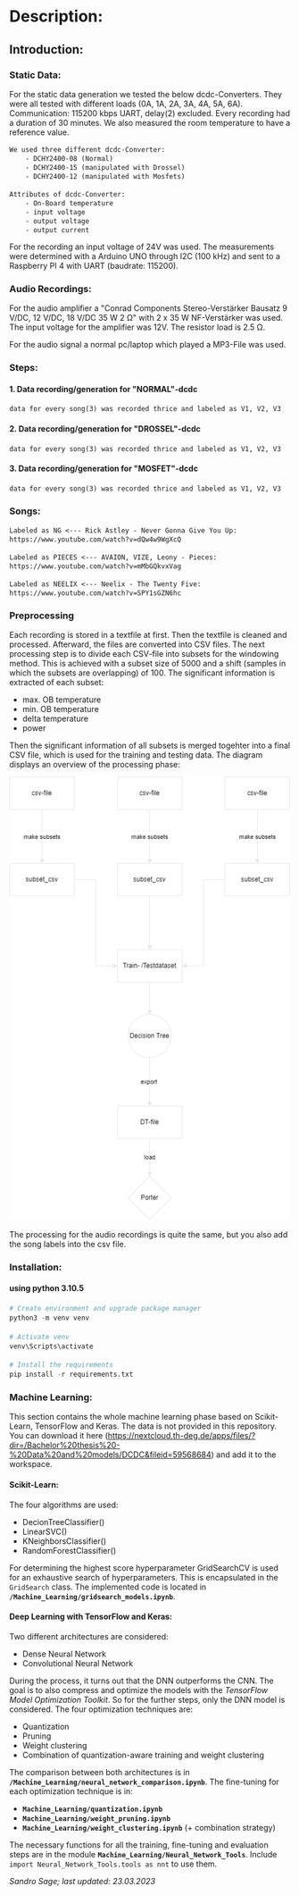 # Description:

## Introduction:

### Static Data:
For the static data generation we tested the below dcdc-Converters. They were all tested with different loads (0A, 1A, 2A, 3A, 4A, 5A, 6A). Communication: 115200 kbps UART, delay(2) excluded. Every recording had a duration of 30 minutes. We also measured the room temperature to have a reference value.

    We used three different dcdc-Converter:
        - DCHY2400-08 (Normal)
        - DCHY2400-15 (manipulated with Drossel)
        - DCHY2400-12 (manipulated with Mosfets)

    Attributes of dcdc-Converter:
        - On-Board temperature
        - input voltage
        - output voltage
        - output current

   
For the recording an input voltage of 24V was used. The measurements were determined with a Arduino UNO through I2C (100 kHz) and sent to a Raspberry PI 4 with UART (baudrate: 115200). 

### Audio Recordings:

For the audio amplifier a "Conrad Components Stereo-Verstärker Bausatz 9 V/DC, 12 V/DC, 18 V/DC 35 W 2 Ω" with 2 x 35 W NF-Verstärker was used. The input voltage for the amplifier was 12V. The resistor load is 2.5 Ω.

For the audio signal a normal pc/laptop which played a MP3-File was used.
### Steps:
#### 1. Data recording/generation for "NORMAL"-dcdc
    data for every song(3) was recorded thrice and labeled as V1, V2, V3
#### 2. Data recording/generation for "DROSSEL"-dcdc
    data for every song(3) was recorded thrice and labeled as V1, V2, V3
#### 3. Data recording/generation for "MOSFET"-dcdc
    data for every song(3) was recorded thrice and labeled as V1, V2, V3

### Songs:
    Labeled as NG <--- Rick Astley - Never Gonna Give You Up: https://www.youtube.com/watch?v=dQw4w9WgXcQ

    Labeled as PIECES <--- AVAION, VIZE, Leony - Pieces: https://www.youtube.com/watch?v=mMbGQkvxVag
    
    Labeled as NEELIX <--- Neelix - The Twenty Five: https://www.youtube.com/watch?v=SPY1sGZN6hc

### Preprocessing

Each recording is stored in a textfile at first. Then the textfile is cleaned and processed. Afterward, the files are converted into CSV files. The next processing step is to divide each CSV-file into subsets for the windowing method. This is achieved with a subset size of 5000 and a shift (samples in which the subsets are overlapping) of 100. The significant information is extracted of each subset:

- max. OB temperature
- min. OB temperature
- delta temperature
- power

Then the significant information of all subsets is merged togehter into a final CSV file, which is used for the training and testing data.
The diagram displays an overview of the processing phase:

![Sequencediagram](Ressources/Data_Preprocessing_Sequencediagram.png)

The processing for the audio recordings is quite the same, but you also add the song labels into the csv file.

### Installation:
#### using python 3.10.5

```python
# Create environment and upgrade package manager
python3 -m venv venv

# Activate venv
venv\Scripts\activate

# Install the requirements
pip install -r requirements.txt
```

### Machine Learning:
This section contains the whole machine learning phase based on Scikit-Learn, TensorFlow and Keras. The data is not provided in this repository. You can download it here (https://nextcloud.th-deg.de/apps/files/?dir=/Bachelor%20thesis%20-%20Data%20and%20models/DCDC&fileid=59568684) and add it to the workspace.
#### Scikit-Learn:
The four algorithms are used:

- DecionTreeClassifier()
- LinearSVC()
- KNeighborsClassifier()
- RandomForestClassifier()

For determining the highest score hyperparameter GridSearchCV is used for an exhaustive search of hyperparameters. This is encapsulated in the ``GridSearch`` class. 
The implemented code is located in **``/Machine_Learning/gridsearch_models.ipynb``**.

#### Deep Learning with TensorFlow and Keras:
Two different architectures are considered: 

- Dense Neural Network
- Convolutional Neural Network

During the process, it turns out that the DNN outperforms the CNN. The goal is to also compress and optimize the models with the *TensorFlow Model Optimization Toolkit*. So for the further steps, only the DNN model is considered. The four optimization techniques are:

- Quantization
- Pruning
- Weight clustering
- Combination of quantization-aware training and weight clustering

The comparison between both architectures is in **``/Machine_Learning/neural_network_comparison.ipynb``**. The fine-tuning for each optimization technique is in:

- **``Machine_Learning/quantization.ipynb``**
- **``Machine_Learning/weight_pruning.ipynb``**
- **``Machine_Learning/weight_clustering.ipynb``** (+ combination strategy)

The necessary functions for all the training, fine-tuning and evaluation steps are in the module **`Machine_Learning/Neural_Network_Tools`**. Include ``import Neural_Network_Tools.tools as nnt`` to use them.

*Sandro Sage; last updated: 23.03.2023*

